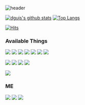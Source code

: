 ![header](https://capsule-render.vercel.app/api?type=waving&color=auto&height=300&section=header&text=Hello!&desc=I'm%20interested%20in%20various%20fields.%20I'm%20Lee%20Jinsoo,%20a%20developer%20who%20continues%20to%20develop%20on%20his%20own!&fontSize=65&fontAlignY=40&descSize=22rotate=-30&animation=fadeIn)

[![dgujs's github stats](https://github-readme-stats.vercel.app/api?username=dgujs&hide=stars&show_icons=true)](https://github.com/anuraghazra/github-readme-stats)
[![Top Langs](https://github-readme-stats.vercel.app/api/top-langs/?username=dgujs&layout=compact)](https://github.com/anuraghazra/github-readme-stats)

[![Hits](https://hits.seeyoufarm.com/api/count/incr/badge.svg?url=https%3A%2F%2Fgithub.com%2Fdgujs&count_bg=%2379C83D&title_bg=%23555555&icon=github.svg&icon_color=%23FFFFFF&title=hits&edge_flat=false)](https://hits.seeyoufarm.com)

### Available Things
<p>
  <img src="https://img.shields.io/badge/TypeScript-3178C6?style=flat&logo=TypeScript&logoColor=white"/>
  <img src="https://img.shields.io/badge/JavaScript-F0DB4F?style=flat&logo=JavaScript&logoColor=323330"/>
  <img src="https://img.shields.io/badge/HTML5-E34F26?style=flat&logo=html5&logoColor=white"/>
  <img src="https://img.shields.io/badge/CSS3-1572B6?style=flat&logo=css3&logoColor=white"/>
  <img src="https://img.shields.io/badge/Python-3776AB?style=flat&logo=Python&logoColor=white"/>
  <img src="https://img.shields.io/badge/JAVA-007396?style=flat&logo=java&logoColor=white"/>
  <img src="https://img.shields.io/badge/MySQL-4479A1?style=flat&logo=mysql&logoColor=white"/>
</p>
<p>
  <img src="https://img.shields.io/badge/React-61DAFB?style=flat&logo=React&logoColor=white"/>
  <img src="https://img.shields.io/badge/Redux-764ABC?style=flat&logo=Redux&logoColor=white"/>
  <img src="https://img.shields.io/badge/GraphQL-E10098?style=flat&logo=GraphQL&logoColor=white"/>
  <img src="https://img.shields.io/badge/Node.js-339933?style=flat&logo=Node.js&logoColor=white"/>
</p>
<p>
  <img src="https://img.shields.io/badge/AWS-232F3E?style=flat&logo=Amazonaws&logoColor=white"/>
</p>

### ME
<p>
  <a href="https://binary01.me" target="_blank"><img src="https://img.shields.io/badge/Blog-663399?style=flat&logo=Gatsby&logoColor=white"/></a>
    <a href="https://likeable-eggnog-5b5.notion.site/3f392501751642748182e0caf75fcf47" target="_blank"><img src="https://img.shields.io/badge/Portfolio-000000?style=flat&logo=Notion&logoColor=white"/></a>
    <a href="https://www.instagram.com/01_binary" target="_blank"><img src="https://img.shields.io/badge/Instagram-E4405F?style=flat&logo=Instagram&logoColor=white"/></a>
</p>
